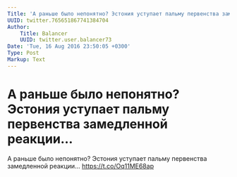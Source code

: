 ```yaml
---
Title: 'А раньше было непонятно? Эстония уступает пальму первенства замедленной реакции...'
UUID: twitter.765651867741384704
Author:
    Title: Balancer
    UUID: twitter.user.balancer73
Date: 'Tue, 16 Aug 2016 23:50:05 +0300'
Type: Post
Markup: Text
---
```


# А раньше было непонятно? Эстония уступает пальму первенства замедленной реакции...

А раньше было непонятно? Эстония уступает пальму первенства
замедленной реакции... https://t.co/Oq11ME68ap
